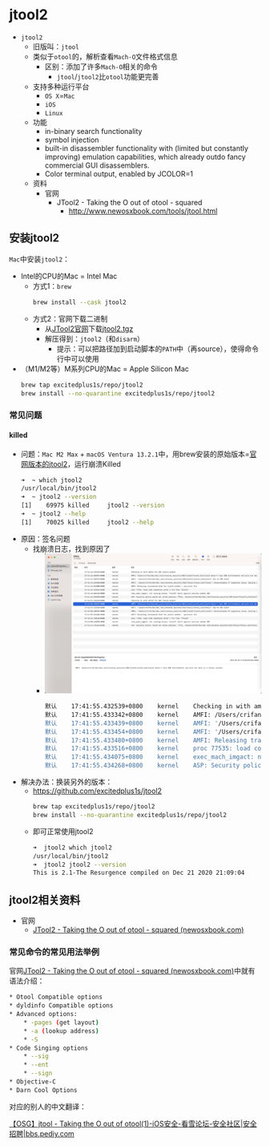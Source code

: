 # jtool2

* `jtool2`
  * 旧版叫：`jtool`
  * 类似于`otool`的，解析查看`Mach-O`文件格式信息
    * 区别：添加了许多`Mach-O`相关的命令
      * `jtool`/`jtool2`比`otool`功能更完善
  * 支持多种运行平台
    * `OS X`=`Mac`
    * `iOS`
    * `Linux`
  * 功能
    * in-binary search functionality
    * symbol injection
    * built-in disassembler functionality with (limited but constantly improving) emulation capabilities, which already outdo fancy commercial GUI disassemblers.
    * Color terminal output, enabled by JCOLOR=1
  * 资料
    * 官网
      * JTool2 - Taking the O out of otool - squared
        * http://www.newosxbook.com/tools/jtool.html

## 安装jtool2

`Mac`中安装`jtool2`：

* Intel的CPU的Mac = Intel Mac
  * 方式1：`brew`
    ```bash
    brew install --cask jtool2
    ```
  * 方式2：官网下载二进制
    * 从[JTool2官网](http://www.newosxbook.com/tools/jtool.html)下载[jtool2.tgz](http://www.newosxbook.com/tools/jtool2.tgz)
    * 解压得到：`jtool2`（和`disarm`）
      * 提示：可以把路径加到启动脚本的`PATH`中（再source），使得命令行中可以使用
* （M1/M2等）M系列CPU的Mac = Apple Silicon Mac
  ```bash
  brew tap excitedplus1s/repo/jtool2
  brew install --no-quarantine excitedplus1s/repo/jtool2
  ```

### 常见问题

#### killed

* 问题：`Mac M2 Max` + `macOS Ventura 13.2.1`中，用brew安装的原始版本=[官网版本的jtool2](http://www.newosxbook.com/tools/jtool2.tgz)，运行崩溃Killed
  ```bash
  ➜  ~ which jtool2
  /usr/local/bin/jtool2
  ➜  ~ jtool2 --version
  [1]    69975 killed     jtool2 --version
  ➜  ~ jtool2 --help
  [1]    70025 killed     jtool2 --help
  ```
* 原因：签名问题
  * 找崩溃日志，找到原因了
    * ![jtool2_killed_log_amfi_no_blob](../../assets/img/jtool2_killed_log_amfi_no_blob.jpg)
      ```bash
      默认    17:41:55.432539+0800    kernel    Checking in with amfid for DER jtool2.arm64e
      默认    17:41:55.433342+0800    kernel    AMFI: /Users/crifan/dev/dev_tool/reverse_security/iOS/jtool2/jtool2_old/jtool2 doesn't have DER entitlements and will not work in a future release
      默认    17:41:55.433439+0800    kernel    AMFI: '/Users/crifan/dev/dev_tool/reverse_security/iOS/jtool2/jtool2_old/jtool2' has no CMS blob?
      默认    17:41:55.433454+0800    kernel    AMFI: '/Users/crifan/dev/dev_tool/reverse_security/iOS/jtool2/jtool2_old/jtool2': Unrecoverable CT signature issue, bailing out.
      默认    17:41:55.433480+0800    kernel    AMFI: Releasing transmuted blob for jtool2.arm64e - <private> 94x
      默认    17:41:55.433516+0800    kernel    proc 77535: load code signature error 4 for file "jtool2"
      默认    17:41:55.434075+0800    kernel    exec_mach_imgact: not running binary "jtool2" built against preview arm64e ABI
      默认    17:41:55.434268+0800    kernel    ASP: Security policy would not allow process: 77535, /Users/crifan/dev/dev_tool/reverse_security/iOS/jtool2/jtool2_old/jtool2
      ```
* 解决办法：换装另外的版本：
  * https://github.com/excitedplus1s/jtool2
    ```bash
    brew tap excitedplus1s/repo/jtool2
    brew install --no-quarantine excitedplus1s/repo/jtool2
    ```
  * 即可正常使用jtool2
    ```bash
    ➜  jtool2 which jtool2
    /usr/local/bin/jtool2
    ➜  jtool2 jtool2 --version
    This is 2.1-The Resurgence compiled on Dec 21 2020 21:09:04
    ```

## jtool2相关资料

* 官网
  * [JTool2 - Taking the O out of otool - squared (newosxbook.com)](http://www.newosxbook.com/tools/jtool.html)

### 常见命令的常见用法举例

官网[JTool2 - Taking the O out of otool - squared (newosxbook.com)](http://www.newosxbook.com/tools/jtool.html)中就有语法介绍：

```bash
* Otool Compatible options
* dyldinfo Compatible options
* Advanced options:
    * -pages (get layout)
    * -a (lookup address)
    * -S
* Code Singing options
    * --sig
    * --ent
    * --sign
* Objective-C
* Darn Cool Options
```

对应的别人的中文翻译：

[【OSG】jtool - Taking the O out of otool(1)-iOS安全-看雪论坛-安全社区|安全招聘|bbs.pediy.com](https://bbs.pediy.com/thread-220100.htm)
